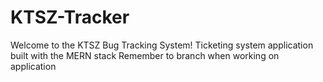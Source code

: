 # KTSZ-Tracker
Welcome to the KTSZ Bug Tracking System!
Ticketing system application built with the MERN stack
	Remember to branch when working on application
